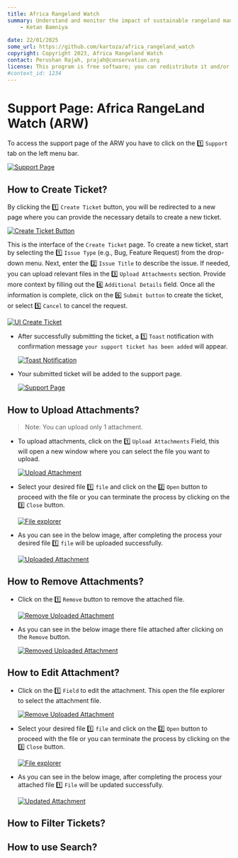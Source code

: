 ```yaml
---
title: Africa Rangeland Watch
summary: Understand and monitor the impact of sustainable rangeland management in Africa.
    - Ketan Bamniya
    
date: 22/01/2025
some_url: https://github.com/kartoza/africa_rangeland_watch
copyright: Copyright 2023, Africa Rangeland Watch
contact: Perushan Rajah, prajah@conservation.org
license: This program is free software; you can redistribute it and/or modify it under the terms of the GNU Affero General Public License as published by the Free Software Foundation; either version 3 of the License, or (at your option) any later version.
#context_id: 1234
---
```


# Support Page: Africa RangeLand Watch (ARW)

To access the support page of the ARW you have to click on the 1️⃣ `Support` tab on the left menu bar.

[![Support Page](./img/guide-support-img-1.png)](./img/guide-support-img-1.png)

## How to Create Ticket?

By clicking the 1️⃣ `Create Ticket` button, you will be redirected to a new page where you can provide the necessary details to create a new ticket.

[![Create Ticket Button](./img/guide-support-img-2.png)](./img/guide-support-img-2.png)

This is the interface of the `Create Ticket` page. To create a new ticket, start by selecting the 1️⃣ `Issue Type` (e.g., Bug, Feature Request) from the drop-down menu. Next, enter the 2️⃣ `Issue Title` to describe the issue. If needed, you can upload relevant files in the 3️⃣ `Upload Attachments` section. Provide more context by filling out the 4️⃣ `Additional Details` field. Once all the information is complete, click on the 6️⃣ `Submit button` to create the ticket, or select 5️⃣ `Cancel` to cancel the request.

[![UI Create Ticket](./img/guide-support-img-3.png)](./img/guide-support-img-3.png)

* After successfully submitting the ticket, a 1️⃣ `Toast` notification with confirmation message `your support ticket has been added` will appear.

    [![Toast Notification](./img/guide-support-img-5.png)](./img/guide-support-img-5.png)


* Your submitted ticket will be added to the support page.

    [![Support Page](./img/guide-support-img-4.png)](./img/guide-support-img-4.png)

## How to Upload Attachments?

>Note: You can upload only 1 attachment.

* To upload attachments, click on the 1️⃣ `Upload Attachments` Field, this will open a new window where you can select the file you want to upload.

    [![Upload Attachment ](./img/guide-support-img-6.png)](./img/guide-support-img-6.png)

* Select your desired file 1️⃣ `file` and click on the 2️⃣ `Open` button to proceed with the file or you can terminate the process by clicking on the 3️⃣ `Close` button.

    [![File explorer](./img/guide-support-img-7.png)](./img/guide-support-img-7.png)

* As you can see in the below image, after completing the process your desired file 1️⃣ `file` will be uploaded successfully.

    [![Uploaded Attachment](./img/guide-support-img-8.png)](./img/guide-support-img-8.png)

## How to Remove Attachments?

* Click on the 1️⃣ `Remove` button to remove the attached file.

    [![Remove Uploaded Attachment](./img/guide-support-img-9.png)](./img/guide-support-img-9.png)

* As you can see in the below image there file attached after clicking on the `Remove` button.

    [![Removed Uploaded Attachment](./img/guide-support-img-10.png)](./img/guide-support-img-10.png)

## How to Edit Attachment?

* Click on the 1️⃣ `Field` to edit the attachment. This open the file explorer to select the attachment file.

    [![Remove Uploaded Attachment](./img/guide-support-img-9.png)](./img/guide-support-img-9.png)

* Select your desired file 1️⃣ `file` and click on the 2️⃣ `Open` button to proceed with the file or you can terminate the process by clicking on the 3️⃣ `Close` button.

    [![File explorer](./img/guide-support-img-7.png)](./img/guide-support-img-7.png)

* As you can see in the below image, after completing the process your attached file 1️⃣ `File` will be updated successfully.

    [![Updated Attachment](./img/guide-support-img-12.png)](./img/guide-support-img-12.png)

## How to Filter Tickets?

## How to use Search?
